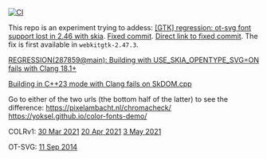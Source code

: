 [![CI](https://github.com/HinTak/webkitgtk-mod-CI/actions/workflows/ci.yml/badge.svg)](https://github.com/HinTak/webkitgtk-mod-CI/actions/workflows/ci.yml)

This repo is an experiment trying to addess:
[[GTK] regression: ot-svg font support lost in 2.46 with skia](https://bugs.webkit.org/show_bug.cgi?id=283246).
[Fixed commit](https://commits.webkit.org/287859@main).
[Direct link to fixed commit](https://github.com/WebKit/WebKit/commit/7bf0c3997b61bfa7e3410d5452fd23d82b7570ab).
The fix is first available in `webkitgtk-2.47.3`.

[REGRESSION(287859@main): Building with USE_SKIA_OPENTYPE_SVG=ON fails with Clang 18.1+](https://bugs.webkit.org/show_bug.cgi?id=284779)

[Building in C++23 mode with Clang fails on SkDOM.cpp](https://issues.skia.org/384605093)

Go to either of the two urls (the bottom half of the latter) to see the difference:
https://pixelambacht.nl/chromacheck/
https://yoksel.github.io/color-fonts-demo/


COLRv1:
[30 Mar 2021](https://lists.webkit.org/pipermail/webkit-dev/2021-March/031765.html)
[20 Apr 2021](https://lists.webkit.org/pipermail/webkit-dev/2021-April/031789.html)
[3 May 2021](https://lists.webkit.org/pipermail/webkit-dev/2021-May/031839.html)

OT-SVG:
[11 Sep 2014](https://lists.webkit.org/pipermail/webkit-dev/2014-September/026848.html)
